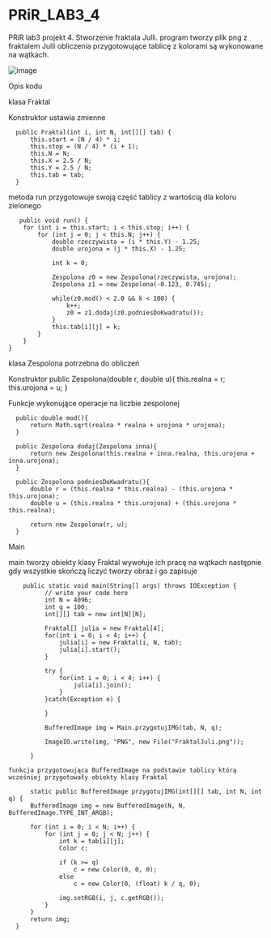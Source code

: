 # PRiR_LAB3_4
PRiR lab3 projekt 4. Stworzenie fraktala Julli. program tworzy plik png z fraktalem Julli obliczenia przygotowujące tablicę z kolorami są wykonowane na wątkach.

![image](https://user-images.githubusercontent.com/80594314/139539895-319767f1-b831-4f57-8f89-cca9f6af67b2.png)


Opis kodu

klasa Fraktal

  Konstruktor ustawia zmienne 
  
      public Fraktal(int i, int N, int[][] tab) {
          this.start = (N / 4) * i;
          this.stop = (N / 4) * (i + 1);
          this.N = N;
          this.X = 2.5 / N;
          this.Y = 2.5 / N;
          this.tab = tab;
      }
      
 metoda run przygotowuje swoją część tablicy z wartością dla koloru zielonego
  
       public void run() {
        for (int i = this.start; i < this.stop; i++) {
            for (int j = 0; j < this.N; j++) {
                double rzeczywista = (i * this.Y) - 1.25;
                double urojona = (j * this.X) - 1.25;

                int k = 0;

                Zespolona z0 = new Zespolona(rzeczywista, urojona);
                Zespolona z1 = new Zespolona(-0.123, 0.745);

                while(z0.mod() < 2.0 && k < 100) {
                    k++;
                    z0 = z1.dodaj(z0.podniesDoKwadratu());
                }
                this.tab[i][j] = k;
            }
        }
    }
    
 klasa Zespolona potrzebna do obliczeń 
 
 Konstruktor
    public Zespolona(double r, double u){
        this.realna = r;
        this.urojona = u;
    }
    
  Funkcje wykonujące operacje na liczbie zespolonej
    
      public double mod(){
          return Math.sqrt(realna * realna + urojona * urojona);
      }

      public Zespolona dodaj(Zespolona inna){
          return new Zespolona(this.realna + inna.realna, this.urojona + inna.urojona);
      }

      public Zespolona podniesDoKwadratu(){
          double r = (this.realna * this.realna) - (this.urojona * this.urojona);
          double u = (this.realna * this.urojona) + (this.urojona * this.realna);

          return new Zespolona(r, u);
      }
      
   Main
   
 main tworzy obiekty klasy Fraktal wywołuje ich pracę na wątkach następnie gdy wszystkie skończą liczyć tworzy obraz i go zapisuje
   
        public static void main(String[] args) throws IOException {
              // write your code here
              int N = 4096;
              int q = 100;
              int[][] tab = new int[N][N];

              Fraktal[] julia = new Fraktal[4];
              for(int i = 0; i < 4; i++) {
                  julia[i] = new Fraktal(i, N, tab);
                  julia[i].start();
              }

              try {
                  for(int i = 0; i < 4; i++) {
                      julia[i].join();
                  }
              }catch(Exception e) {

              }

              BufferedImage img = Main.przygotujIMG(tab, N, q);

              ImageIO.write(img, "PNG", new File("FraktalJuli.png"));

          }
          
    funkcja przygotowująca BufferedImage na podstawie tablicy którą wcześniej przygotowały obiekty klasy Fraktal
    
          static public BufferedImage przygotujIMG(int[][] tab, int N, int q) {
          BufferedImage img = new BufferedImage(N, N, BufferedImage.TYPE_INT_ARGB);

          for (int i = 0; i < N; i++) {
              for (int j = 0; j < N; j++) {
                  int k = tab[i][j];
                  Color c;

                  if (k >= q)
                      c = new Color(0, 0, 0);
                  else
                      c = new Color(0, (float) k / q, 0);

                  img.setRGB(i, j, c.getRGB());
              }
          }
          return img;
      }
